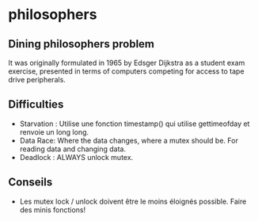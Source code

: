 # philosophers
## Dining philosophers problem
It was originally formulated in 1965 by Edsger Dijkstra as a student exam exercise, presented in terms of computers competing for access to tape drive peripherals.
## Difficulties
- Starvation : Utilise une fonction timestamp() qui utilise gettimeofday et renvoie un long long.
- Data Race: Where the data changes, where a mutex should be. For reading data and changing data.
- Deadlock : ALWAYS unlock mutex.
## Conseils
- Les mutex lock / unlock doivent être le moins éloignés possible. Faire des minis fonctions!
